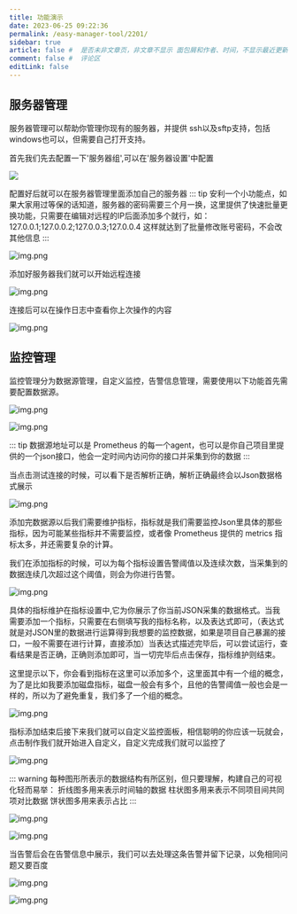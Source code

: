 ```yaml
---
title: 功能演示
date: 2023-06-25 09:22:36
permalink: /easy-manager-tool/2201/
sidebar: true
article: false #  是否未非文章页，非文章不显示 面包屑和作者、时间，不显示最近更新栏，不会参与到最近更新文章的数据计算中
comment: false #  评论区
editLink: false
---
```


## 服务器管理
服务器管理可以帮助你管理你现有的服务器，并提供 ssh以及sftp支持，包括windows也可以，但需要自己打开支持。

首先我们先去配置一下'服务器组',可以在'服务器设置'中配置

![](/assets/img/easy-manager-tool/img.png)

配置好后就可以在服务器管理里面添加自己的服务器
::: tip
安利一个小功能点，如果大家用过等保的话知道，服务器的密码需要三个月一换，这里提供了快速批量更换功能，只需要在编辑对远程的IP后面添加多个就行，如：
127.0.0.1;127.0.0.2;127.0.0.3;127.0.0.4
这样就达到了批量修改账号密码，不会改其他信息
:::

![img.png](/assets/img/easy-manager-tool/img_1.png)

添加好服务器我们就可以开始远程连接

![img.png](/assets/img/easy-manager-tool/img_2.png)

连接后可以在操作日志中查看你上次操作的内容

![img.png](/assets/img/easy-manager-tool/img_3.png)

## 监控管理
监控管理分为数据源管理，自定义监控，告警信息管理，需要使用以下功能首先需要配置数据源。

![img.png](/assets/img/easy-manager-tool/img_4.png)

![img.png](/assets/img/easy-manager-tool/img_5.png)

::: tip
数据源地址可以是 Prometheus 的每一个agent，也可以是你自己项目里提供的一个json接口，他会一定时间内访问你的接口并采集到你的数据
:::

当点击测试连接的时候，可以看下是否解析正确，解析正确最终会以Json数据格式展示

![img.png](/assets/img/easy-manager-tool/img_6.png)

添加完数据源以后我们需要维护指标，指标就是我们需要监控Json里具体的那些指标，因为可能某些指标并不需要监控，或者像 Prometheus 提供的 metrics 指标太多，并还需要复杂的计算。

我们在添加指标的时候，可以为每个指标设置告警阈值以及连续次数，当采集到的数据连续几次超过这个阈值，则会为你进行告警。

![img.png](/assets/img/easy-manager-tool/img_7.png)

具体的指标维护在指标设置中,它为你展示了你当前JSON采集的数据格式。当我需要添加一个指标，只需要在右侧填写我的指标名称，以及表达式即可，（表达式就是对JSON里的数据进行运算得到我想要的监控数据，如果是项目自己暴漏的接口，一般不需要在进行计算，直接添加）当表达式描述完毕后，可以尝试运行，查看结果是否正确，正确则添加即可，当一切完毕后点击保存，指标维护则结束。

这里提示以下，你会看到指标在这里可以添加多个，这里面其中有一个组的概念，为了是比如我要添加磁盘指标，磁盘一般会有多个，且他的告警阈值一般也会是一样的，所以为了避免重复，我们多了一个组的概念。

![img.png](/assets/img/easy-manager-tool/img_8.png)

指标添加结束后接下来我们就可以自定义监控面板，相信聪明的你应该一玩就会，点击制作我们就开始进入自定义，自定义完成我们就可以监控了

![img.png](/assets/img/easy-manager-tool/img_9.png)

::: warning
每种图形所表示的数据结构有所区别，但只要理解，构建自己的可视化轻而易举：
折线图多用来表示时间轴的数据
柱状图多用来表示不同项目间共同项对比数据
饼状图多用来表示占比
:::

![img.png](/assets/img/easy-manager-tool/img_10.png)

![img.png](/assets/img/easy-manager-tool/img_11.png)

当告警后会在告警信息中展示，我们可以去处理这条告警并留下记录，以免相同问题又要百度

![img.png](/assets/img/easy-manager-tool/img_12.png)

![img.png](/assets/img/easy-manager-tool/img_13.png)



